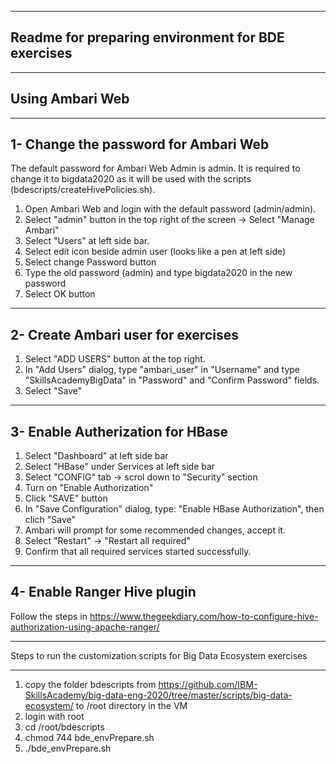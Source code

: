 ---------------------------------------------------------------
Readme for preparing environment for BDE exercises
--------------------------------------------------------------

--------------------------------------------------------------
Using Ambari Web 
--------------------------------------------------------------

--------------------------------------------------------------
1- Change the password for Ambari Web
--------------------------------------------------------------
The default password for Ambari Web Admin is admin. It is required to change it to bigdata2020 as it will be used with the scripts (bdescripts/createHivePolicies.sh).

1. Open Ambari Web and login with the default password (admin/admin).
2. Select "admin" button in the top right of the screen -> Select "Manage Ambari"
3. Select "Users" at left side bar.
4. Select edit icon beside admin user (looks like a pen at left side)
5. Select change Password button
6. Type the old password (admin) and type bigdata2020 in the new password
7. Select OK button

--------------------------------------------------------------
2- Create Ambari user for exercises
--------------------------------------------------------------
1. Select "ADD USERS" button at the top right.
2. In "Add Users" dialog, type "ambari_user" in "Username" and type "SkillsAcademyBigData" in "Password" and "Confirm Password" fields.
3. Select "Save"


--------------------------------------------------------------
3- Enable Autherization for HBase
--------------------------------------------------------------
1. Select "Dashboard" at left side bar
2. Select "HBase" under Services at left side bar
3. Select "CONFIG" tab -> scrol down to "Security" section
4. Turn on "Enable Authorization"
5. Click "SAVE" button
6. In "Save Configuration" dialog, type: "Enable HBase Authorization", then clich "Save"
7. Ambari will prompt for some recommended changes, accept it.
8. Select "Restart" -> "Restart all required"
9. Confirm that all required services started successfully.

--------------------------------------------------------------
4- Enable Ranger Hive plugin
--------------------------------------------------------------
Follow the steps in https://www.thegeekdiary.com/how-to-configure-hive-authorization-using-apache-ranger/


__________________________________________________________________________

Steps to run the customization scripts for Big Data Ecosystem exercises
__________________________________________________________________________

1. copy the folder bdescripts from https://github.com/IBM-SkillsAcademy/big-data-eng-2020/tree/master/scripts/big-data-ecosystem/ to /root directory in the VM
2. login with root
3. cd /root/bdescripts
4. chmod 744 bde_envPrepare.sh
5. ./bde_envPrepare.sh



